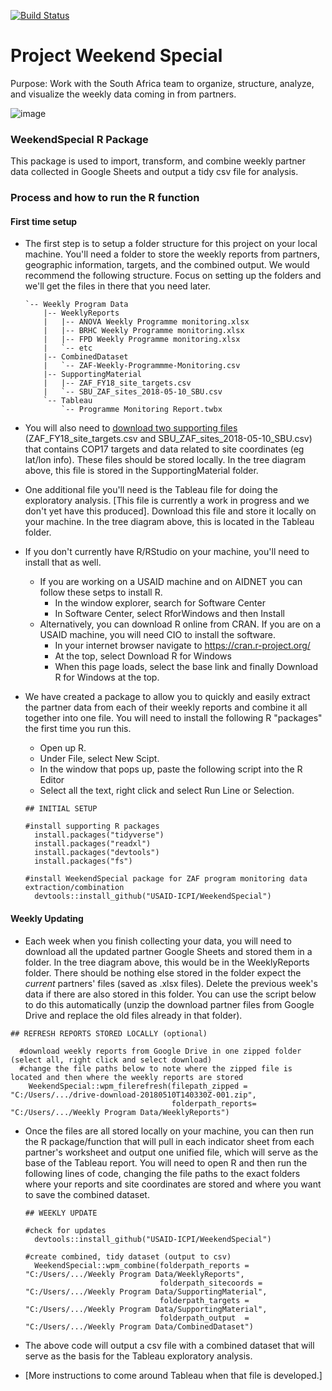 [![Build Status](https://travis-ci.org/USAID-ICPI/WeekendSpecial.svg?branch=master)](https://travis-ci.org/USAID-ICPI/WeekendSpecial)
# Project Weekend Special

Purpose: Work with the South Africa team to organize, structure, analyze, and visualize the weekly data coming in from partners.

![image](https://user-images.githubusercontent.com/8933069/39522542-8d551194-4de0-11e8-8921-e09acd44907f.png)

### WeekendSpecial R Package

This package is used to import, transform, and combine weekly partner data collected in Google Sheets and output a tidy csv file for analysis.

### Process and how to run the R function

#### First time setup

- The first step is to setup a folder structure for this project on your local machine. You'll need a folder to store the weekly reports from partners, geographic information, targets, and the combined output. We would recommend the following structure. Focus on setting up the folders and we'll get the files in there that you need later.

  ```
  `-- Weekly Program Data
      |-- WeeklyReports
      |   |-- ANOVA Weekly Programme monitoring.xlsx
      |   |-- BRHC Weekly Programme monitoring.xlsx
      |   |-- FPD Weekly Programme monitoring.xlsx
      |   `-- etc
      |-- CombinedDataset
      |   `-- ZAF-Weekly-Programmme-Monitoring.csv
      |-- SupportingMaterial
      |   |-- ZAF_FY18_site_targets.csv
      |   `-- SBU_ZAF_sites_2018-05-10_SBU.csv
      `-- Tableau
          `-- Programme Monitoring Report.twbx
  ```

- You will also need to [download two supporting files](https://drive.google.com/drive/u/0/folders/1RXzrp9VvZibBAZ7oY6g4U1gqPjR9a4hW) (ZAF_FY18_site_targets.csv and SBU_ZAF_sites_2018-05-10_SBU.csv) that contains COP17 targets and data related to site coordinates (eg lat/lon info). These files should be stored locally. In the tree diagram above, this file is stored in the SupportingMaterial folder.

- One additional file you'll need is the Tableau file for doing the exploratory analysis. [This file is currently a work in progress and we don't yet have this produced]. Download this file and store it locally on your machine. In the tree diagram above, this is located in the Tableau folder.

- If you don't currently have R/RStudio on your machine, you'll need to install that as well.
   - If you are working on a USAID machine and on AIDNET you can follow these setps to install R.
      - In the window explorer, search for Software Center
      - In Software Center, select RforWindows and then Install
   - Alternatively, you can download R online from CRAN. If you are on a USAID machine, you will need CIO to install the software.
      - In your internet browser navigate to https://cran.r-project.org/
      - At the top, select Download R for Windows
      - When this page loads, select the base link and finally Download R for Windows at the top.

- We have created a package to allow you to quickly and easily extract the partner data from each of their weekly reports and combine it all together into one file. You will need to install the following R "packages" the first time you run this.
   - Open up R.
   - Under File, select New Scipt.
   - In the window that pops up, paste the following script into the R Editor
   - Select all the text, right click and select Run Line or Selection.

  ```
  ## INITIAL SETUP

  #install supporting R packages
    install.packages("tidyverse")
    install.packages("readxl")
    install.packages("devtools")
    install.packages("fs")

  #install WeekendSpecial package for ZAF program monitoring data extraction/combination
    devtools::install_github("USAID-ICPI/WeekendSpecial")

  ```

#### Weekly Updating

- Each week when you finish collecting your data, you will need to download all the updated partner Google Sheets and stored them in a folder. In the tree diagram above, this would be in the WeeklyReports folder. There should be nothing else stored in the folder expect the _current_ partners' files (saved as .xlsx files). Delete the previous week's data if there are also stored in this folder. You can use the script below to do this automatically (unzip the download partner files from Google Drive and replace the old files already in that folder).
```
## REFRESH REPORTS STORED LOCALLY (optional)

  #download weekly reports from Google Drive in one zipped folder (select all, right click and select download)
  #change the file paths below to note where the zipped file is located and then where the weekly reports are stored
    WeekendSpecial::wpm_filerefresh(filepath_zipped = "C:/Users/.../drive-download-20180510T140330Z-001.zip",
                                    folderpath_reports= "C:/Users/.../Weekly Program Data/WeeklyReports")
```

- Once the files are all stored locally on your machine, you can then run the R package/function that will pull in each indicator sheet from each partner's worksheet and output one unified file, which will serve as the base of the Tableau report. You will need to open R and then run the following lines of code, changing the file paths to the exact folders where your reports and site coordinates are stored and where you want to save the combined dataset.

  ```
  ## WEEKLY UPDATE

  #check for updates
    devtools::install_github("USAID-ICPI/WeekendSpecial")

  #create combined, tidy dataset (output to csv)
    WeekendSpecial::wpm_combine(folderpath_reports = "C:/Users/.../Weekly Program Data/WeeklyReports",
                                folderpath_sitecoords = "C:/Users/.../Weekly Program Data/SupportingMaterial",
                                folderpath_targets = "C:/Users/.../Weekly Program Data/SupportingMaterial",
                                folderpath_output  = "C:/Users/.../Weekly Program Data/CombinedDataset")

  ```

- The above code will output a csv file with a combined dataset that will serve as the basis for the Tableau exploratory analysis.

- [More instructions to come around Tableau when that file is developed.]
